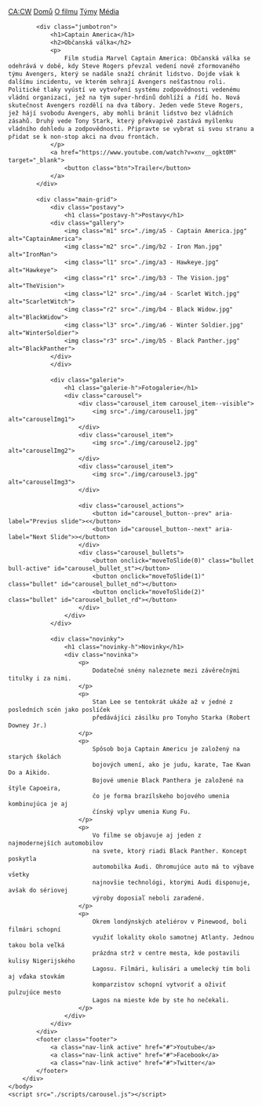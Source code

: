 <!doctype html>
<html>
    <head>
        <title>Captain America: Civil War</title>
        <meta charset="utf-8">
        <meta name="viewport" content="width=device-width, initial-scale=1.0">
        <link rel="stylesheet" href="./styles/main.css">
    </head>
    <body>
        <div class="container">
            <div class="navbar">
                <a href="#" class="nav-link active">CA:CW</a>
                <a href="#" class="nav-link active">Domů</a>
                <a href="#" class="nav-link">O filmu</a>
                <a href="#" class="nav-link">Týmy</a>
                <a href="#" class="nav-link">Média</a>
            </div>

            <div class="jumbotron">
                <h1>Captain America</h1>
                <h2>Občanská válka</h2>
                <p>
                    Film studia Marvel Captain America: Občanská válka se odehrává v době, kdy Steve Rogers převzal vedení nově zformovaného týmu Avengers, který se nadále snaží chránit lidstvo. Dojde však k dalšímu incidentu, ve kterém sehrají Avengers nešťastnou roli. Politické tlaky vyústí ve vytvoření systému zodpovědnosti vedenému vládní organizací, jež na tým super-hrdinů dohlíží a řídí ho. Nová skutečnost Avengers rozdělí na dva tábory. Jeden vede Steve Rogers, jež hájí svobodu Avengers, aby mohli bránit lidstvo bez vládních zásahů. Druhý vede Tony Stark, který překvapivě zastává myšlenku vládního dohledu a zodpovědnosti. Připravte se vybrat si svou stranu a přidat se k non-stop akci na dvou frontách.
                </p>
                <a href="https://www.youtube.com/watch?v=xnv__ogkt0M" target="_blank">
                    <button class="btn">Trailer</button>
                </a>
            </div>

            <div class="main-grid">
                <div class="postavy">
                    <h1 class="postavy-h">Postavy</h1>
                <div class="gallery">
                    <img class="m1" src="./img/a5 - Captain America.jpg" alt="CaptainAmerica">
                    <img class="m2" src="./img/b2 - Iron Man.jpg" alt="IronMan">
                    <img class="l1" src="./img/a3 - Hawkeye.jpg" alt="Hawkeye">
                    <img class="r1" src="./img/b3 - The Vision.jpg" alt="TheVision">
                    <img class="l2" src="./img/a4 - Scarlet Witch.jpg" alt="ScarletWitch">
                    <img class="r2" src="./img/b4 - Black Widow.jpg" alt="BlackWidow">
                    <img class="l3" src="./img/a6 - Winter Soldier.jpg" alt="WinterSoldier">
                    <img class="r3" src="./img/b5 - Black Panther.jpg" alt="BlackPanther">
                </div>
                </div>

                <div class="galerie">
                    <h1 class="galerie-h">Fotogalerie</h1>
                    <div class="carousel">
                        <div class="carousel_item carousel_item--visible">
                            <img src="./img/carousel1.jpg" alt="carouselImg1">
                        </div>
                        <div class="carousel_item">
                            <img src="./img/carousel2.jpg" alt="carouselImg2">
                        </div>
                        <div class="carousel_item">
                            <img src="./img/carousel3.jpg" alt="carouselImg3">
                        </div>

                        <div class="carousel_actions">
                            <button id="carousel_button--prev" aria-label="Previus slide"><</button>
                            <button id="carousel_button--next" aria-label="Next Slide">></button>
                        </div>
                        <div class="carousel_bullets">
                            <button onclick="moveToSlide(0)" class="bullet bull-active" id="carousel_bullet_st"></button>
                            <button onclick="moveToSlide(1)" class="bullet" id="carousel_bullet_nd"></button>
                            <button onclick="moveToSlide(2)" class="bullet" id="carousel_bullet_rd"></button>
                        </div>
                    </div>
                </div>

                <div class="novinky">
                    <h1 class="novinky-h">Novinky</h1>
                    <div class="novinka">
                        <p>
                            Dodatečné snény naleznete mezi závěrečnými titulky i za nimi.
                        </p>
                        <p>
                            Stan Lee se tentokrát ukáže až v jedné z posledních scén jako poslíček
                            předávájíci zásilku pro Tonyho Starka (Robert Downey Jr.)
                        </p>
                        <p>
                            Spôsob boja Captain Americu je založený na starých školách
                            bojových umení, ako je judu, karate, Tae Kwan Do a Aikido.
                            Bojové umenie Black Panthera je založené na štýle Capoeira,
                            čo je forma brazílskeho bojového umenia kombinujúca je aj
                            čínský vplyv umenia Kung Fu.
                        </p>
                        <p>
                            Vo filme se objavuje aj jeden z najmodernejších automobilov
                            na svete, ktorý riadi Black Panther. Koncept poskytla
                            automobilka Audi. Ohromujúce auto má to výbave všetky
                            najnovšie technológi, ktorými Audi disponuje, avšak do sériovej
                            výroby doposiaľ neboli zaradené.
                        </p>
                        <p>
                            Okrem londýnských ateliérov v Pinewood, boli filmári schopní
                            využiť lokality okolo samotnej Atlanty. Jednou takou bola veľká
                            prázdna strž v centre mesta, kde postavili kulisy Nigerijského
                            Lagosu. Filmári, kulisári a umelecký tím boli aj vďaka stovkám
                            komparzistov schopní vytvoriť a oživiť pulzujúce mesto
                            Lagos na mieste kde by ste ho nečekali.
                        </p>
                    </div>
                </div>
            </div>
            <footer class="footer">
                <a class="nav-link active" href="#">Youtube</a>
                <a class="nav-link active" href="#">Facebook</a>
                <a class="nav-link active" href="#">Twitter</a>
            </footer>
        </div>
    </body>
    <script src="./scripts/carousel.js"></script>
</html>
